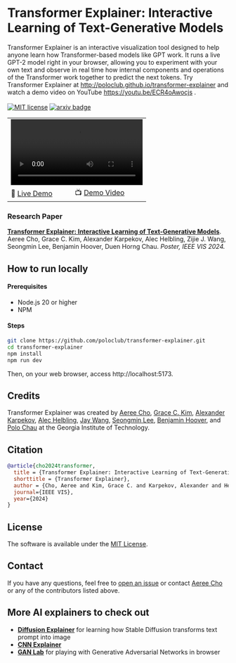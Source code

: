 # Transformer Explainer: Interactive Learning of Text-Generative Models
Transformer Explainer is an interactive visualization tool designed to help anyone learn how Transformer-based models like GPT work. It runs a live GPT-2 model right in your browser, allowing you to experiment with your own text and observe in real time how internal components and operations of the Transformer work together to predict the next tokens. Try Transformer Explainer at http://poloclub.github.io/transformer-explainer and watch a demo video on YouTube https://youtu.be/ECR4oAwocjs .<br/><br/>
[![MIT license](http://img.shields.io/badge/license-MIT-brightgreen.svg)](http://opensource.org/licenses/MIT)
[![arxiv badge](https://img.shields.io/badge/arXiv-2408.04619-red)](https://arxiv.org/abs/2408.04619)

<table>
<tr>
    <td colspan="2"><video width="100%" src='https://github.com/poloclub/transformer-explainer/assets/5067740/5c2d6a9d-2cbf-4b01-9ce1-bdf8e190dc42'></td>
</tr>
<tr>    
    <td>🚀 <a href="http://poloclub.github.io/transformer-explainer">Live Demo</a></td>
    <td>📺 <a href="https://youtu.be/ECR4oAwocjs">Demo Video</a></td>
</tr>
</table>


### Research Paper
[**Transformer Explainer: Interactive Learning of Text-Generative Models**](https://arxiv.org/abs/2408.04619).
Aeree Cho, Grace C. Kim, Alexander Karpekov, Alec Helbling, Zijie J. Wang, Seongmin Lee, Benjamin Hoover, Duen Horng Chau.
*Poster, IEEE VIS 2024.*

## How to run locally

#### Prerequisites

- Node.js 20 or higher
- NPM

#### Steps

```bash
git clone https://github.com/poloclub/transformer-explainer.git
cd transformer-explainer
npm install
npm run dev
```

Then, on your web browser, access http://localhost:5173.

## Credits

Transformer Explainer was created by <a href="https://aereeeee.github.io/" target="_blank">Aeree Cho</a>, <a href="https://www.linkedin.com/in/chaeyeonggracekim/" target="_blank">Grace C. Kim</a>, <a href="https://alexkarpekov.com/" target="_blank">Alexander Karpekov</a>, <a href="https://alechelbling.com/" target="_blank">Alec Helbling</a>, <a href="https://zijie.wang/" target="_blank">Jay Wang</a>, <a href="https://seongmin.xyz/" target="_blank">Seongmin Lee</a>, <a href="https://bhoov.com/" target="_blank">Benjamin Hoover</a>, and <a href="https://poloclub.github.io/polochau/" target="_blank">Polo Chau</a> at the Georgia Institute of Technology.

## Citation

```bibTeX
@article{cho2024transformer,
  title = {Transformer Explainer: Interactive Learning of Text-Generative Models},
  shorttitle = {Transformer Explainer},
  author = {Cho, Aeree and Kim, Grace C. and Karpekov, Alexander and Helbling, Alec and Wang, Zijie J. and Lee, Seongmin and Hoover, Benjamin and Chau, Duen Horng},
  journal={IEEE VIS},
  year={2024}
}
```

## License

The software is available under the [MIT License](https://github.com/poloclub/transformer-explainer/blob/main/LICENSE).

## Contact

If you have any questions, feel free to [open an issue](https://github.com/poloclub/transformer-explainer/issues/new/choose) or contact [Aeree Cho](https://aereeeee.github.io/) or any of the contributors listed above.

## More AI explainers to check out
* [**Diffusion Explainer**](https://poloclub.github.io/diffusion-explainer) for learning how Stable Diffusion transforms text prompt into image 
* [**CNN Explainer**](https://poloclub.github.io/cnn-explainer)
* [**GAN Lab**](https://poloclub.github.io/ganlab) for playing with Generative Adversarial Networks in browser

